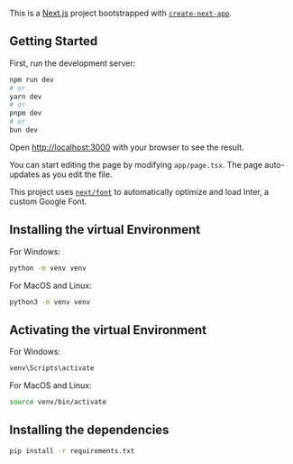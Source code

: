 This is a [Next.js](https://nextjs.org/) project bootstrapped with [`create-next-app`](https://github.com/vercel/next.js/tree/canary/packages/create-next-app).

## Getting Started

First, run the development server:

```bash
npm run dev
# or
yarn dev
# or
pnpm dev
# or
bun dev
```

Open [http://localhost:3000](http://localhost:3000) with your browser to see the result.

You can start editing the page by modifying `app/page.tsx`. The page auto-updates as you edit the file.

This project uses [`next/font`](https://nextjs.org/docs/basic-features/font-optimization) to automatically optimize and load Inter, a custom Google Font.

## Installing the virtual Environment

For Windows:
```bash
python -m venv venv
```

For MacOS and Linux:
```bash
python3 -m venv venv
```

## Activating the virtual Environment

For Windows:
```bash
venv\Scripts\activate
```
For MacOS and Linux:
```bash
source venv/bin/activate
```

## Installing the dependencies

```bash
pip install -r requirements.txt
```


